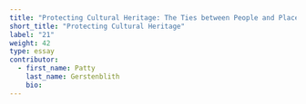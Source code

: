 ```yaml
---
title: "Protecting Cultural Heritage: The Ties between People and Places"
short_title: "Protecting Cultural Heritage"
label: "21"
weight: 42
type: essay
contributor:
  - first_name: Patty
    last_name: Gerstenblith
    bio:
---
```

